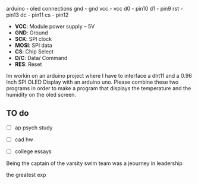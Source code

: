 arduino - oled connections
gnd - gnd
vcc - vcc
d0 - pin10
d1 - pin9
rst - pin13
dc - pin11
cs - pin12


- **VCC**: Module power supply – 5V
- **GND**: Ground
- **SCK**: SPI clock
- **MOSI**: SPI data
- **CS**: Chip Select
- **D/C**: Data/ Command
- **RES**: Reset

Im workin on an arduino project where I have to interface a dht11 and a 0.96 Inch SPI OLED Display with an arduino uno. Please combine these two programs in order to make a program that displays the temperature and the humidity on the oled screen.


## TO do 

- [ ] ap psych study
- [ ] cad hw
- [ ] college essays



Being the captain of the varsity swim team was a jeourney in leadership

the greatest exp
